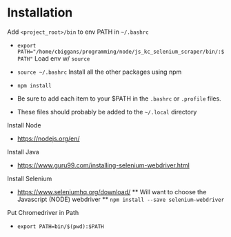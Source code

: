 Installation
============
Add `<project_root>/bin` to env PATH in `~/.bashrc`
* `export PATH="/home/cbiggans/programming/node/js_kc_selenium_scraper/bin/:$PATH"`
Load env w/ `source`
* `source ~/.bashrc`
Install all the other packages using npm
* `npm install`

* Be sure to add each item to your $PATH in the `.bashrc` or `.profile` files.
* These files should probably be added to the `~/.local` directory

Install Node
* https://nodejs.org/en/

Install Java
* https://www.guru99.com/installing-selenium-webdriver.html

Install Selenium
* https://www.seleniumhq.org/download/
** Will want to choose the Javascript (NODE) webdriver
** `npm install --save selenium-webdriver`

Put Chromedriver in Path
* `export PATH=bin/$(pwd):$PATH`
